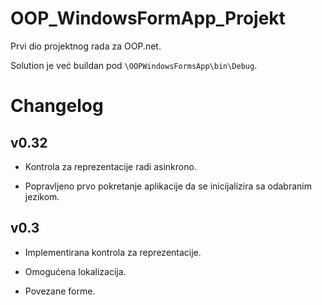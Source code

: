 # OOP_WindowsFormApp_Projekt
Prvi dio projektnog rada za OOP.net.

Solution je već buildan pod ```\OOPWindowsFormsApp\bin\Debug```.


# Changelog

## v0.32
- Kontrola za reprezentacije radi asinkrono.

- Popravljeno prvo pokretanje aplikacije da se inicijalizira sa odabranim jezikom.

## v0.3
- Implementirana kontrola za reprezentacije.

- Omogućena lokalizacija.

- Povezane forme.
